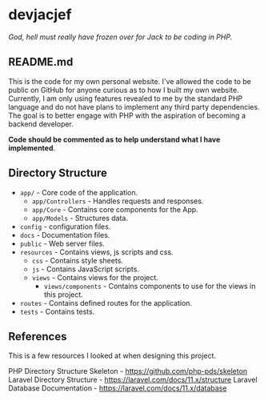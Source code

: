 # devjacjef

*God, hell must really have frozen over for Jack to be coding in PHP.*

## README.md

This is the code for my own personal website. I've allowed the code to be public on GitHub for anyone curious as to how I built my own website. Currently, I am only using features revealed to me by the standard PHP language and do not have plans to implement any third party dependencies. The goal is to better engage with PHP with the aspiration of becoming a backend developer.

**Code should be commented as to help understand what I have implemented**.

## Directory Structure

- `app/` - Core code of the application.
    - `app/Controllers` - Handles requests and responses.
    - `app/Core` - Contains core components for the App.
    - `app/Models` - Structures data.
- `config` - configuration files.
- `docs` - Documentation files.
- `public` - Web server files.
- `resources` - Contains views, js scripts and css.
    - `css` - Contains style sheets.
    - `js` - Contains JavaScript scripts.
    - `views` - Contains views for the project.
        - `views/components` - Contains components to use for the views in this project.
- `routes` - Contains defined routes for the application.
- `tests` - Contains tests.

## References

This is a few resources I looked at when designing this project.

PHP Directory Structure Skeleton - https://github.com/php-pds/skeleton
Laravel Directory Structure - https://laravel.com/docs/11.x/structure
Laravel Database Documentation - https://laravel.com/docs/11.x/database
